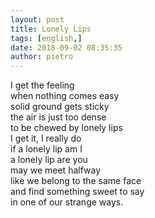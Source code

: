 ```yaml
---
layout: post
title: Lonely Lips
tags: [english,]
date: 2018-09-02 08:35:35
author: pietro
---
```

I get the feeling<br/>when nothing comes easy<br/>solid ground gets sticky<br/>the air is just too dense<br/>to be chewed by lonely lips<br/>I get it, I really do<br/>if a lonely lip am I<br/>a lonely lip are you<br/>may we meet halfway<br/>like we belong to the same face<br/>and find something sweet to say<br/>in one of our strange ways.
